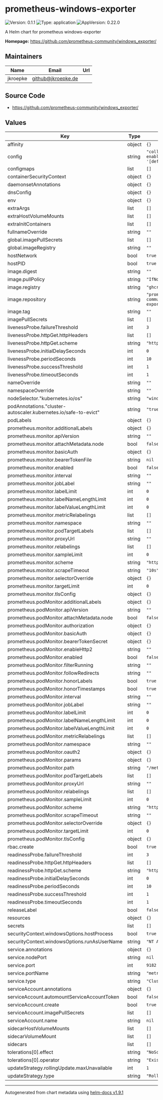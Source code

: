 # prometheus-windows-exporter

![Version: 0.1.1](https://img.shields.io/badge/Version-0.1.1-informational?style=flat-square) ![Type: application](https://img.shields.io/badge/Type-application-informational?style=flat-square) ![AppVersion: 0.22.0](https://img.shields.io/badge/AppVersion-0.22.0-informational?style=flat-square)

A Helm chart for prometheus windows-exporter

**Homepage:** <https://github.com/prometheus-community/windows_exporter/>

## Maintainers

| Name | Email | Url |
| ---- | ------ | --- |
| jkroepke | <github@jkroepke.de> |  |

## Source Code

* <https://github.com/prometheus-community/windows_exporter/>

## Values

| Key | Type | Default | Description |
|-----|------|---------|-------------|
| affinity | object | `{}` |  |
| config | string | `"collectors:\n  enabled: '[defaults],container'"` |  |
| configmaps | list | `[]` |  |
| containerSecurityContext | object | `{}` |  |
| daemonsetAnnotations | object | `{}` |  |
| dnsConfig | object | `{}` |  |
| env | object | `{}` |  |
| extraArgs | list | `[]` |  |
| extraHostVolumeMounts | list | `[]` |  |
| extraInitContainers | list | `[]` |  |
| fullnameOverride | string | `""` |  |
| global.imagePullSecrets | list | `[]` |  |
| global.imageRegistry | string | `""` |  |
| hostNetwork | bool | `true` |  |
| hostPID | bool | `true` |  |
| image.digest | string | `""` |  |
| image.pullPolicy | string | `"IfNotPresent"` |  |
| image.registry | string | `"ghcr.io"` |  |
| image.repository | string | `"prometheus-community/windows-exporter"` |  |
| image.tag | string | `""` |  |
| imagePullSecrets | list | `[]` |  |
| livenessProbe.failureThreshold | int | `3` |  |
| livenessProbe.httpGet.httpHeaders | list | `[]` |  |
| livenessProbe.httpGet.scheme | string | `"http"` |  |
| livenessProbe.initialDelaySeconds | int | `0` |  |
| livenessProbe.periodSeconds | int | `10` |  |
| livenessProbe.successThreshold | int | `1` |  |
| livenessProbe.timeoutSeconds | int | `1` |  |
| nameOverride | string | `""` |  |
| namespaceOverride | string | `""` |  |
| nodeSelector."kubernetes.io/os" | string | `"windows"` |  |
| podAnnotations."cluster-autoscaler.kubernetes.io/safe-to-evict" | string | `"true"` |  |
| podLabels | object | `{}` |  |
| prometheus.monitor.additionalLabels | object | `{}` |  |
| prometheus.monitor.apiVersion | string | `""` |  |
| prometheus.monitor.attachMetadata.node | bool | `false` |  |
| prometheus.monitor.basicAuth | object | `{}` |  |
| prometheus.monitor.bearerTokenFile | string | `nil` |  |
| prometheus.monitor.enabled | bool | `false` |  |
| prometheus.monitor.interval | string | `""` |  |
| prometheus.monitor.jobLabel | string | `""` |  |
| prometheus.monitor.labelLimit | int | `0` |  |
| prometheus.monitor.labelNameLengthLimit | int | `0` |  |
| prometheus.monitor.labelValueLengthLimit | int | `0` |  |
| prometheus.monitor.metricRelabelings | list | `[]` |  |
| prometheus.monitor.namespace | string | `""` |  |
| prometheus.monitor.podTargetLabels | list | `[]` |  |
| prometheus.monitor.proxyUrl | string | `""` |  |
| prometheus.monitor.relabelings | list | `[]` |  |
| prometheus.monitor.sampleLimit | int | `0` |  |
| prometheus.monitor.scheme | string | `"http"` |  |
| prometheus.monitor.scrapeTimeout | string | `"10s"` |  |
| prometheus.monitor.selectorOverride | object | `{}` |  |
| prometheus.monitor.targetLimit | int | `0` |  |
| prometheus.monitor.tlsConfig | object | `{}` |  |
| prometheus.podMonitor.additionalLabels | object | `{}` |  |
| prometheus.podMonitor.apiVersion | string | `""` |  |
| prometheus.podMonitor.attachMetadata.node | bool | `false` |  |
| prometheus.podMonitor.authorization | object | `{}` |  |
| prometheus.podMonitor.basicAuth | object | `{}` |  |
| prometheus.podMonitor.bearerTokenSecret | object | `{}` |  |
| prometheus.podMonitor.enableHttp2 | string | `""` |  |
| prometheus.podMonitor.enabled | bool | `false` |  |
| prometheus.podMonitor.filterRunning | string | `""` |  |
| prometheus.podMonitor.followRedirects | string | `""` |  |
| prometheus.podMonitor.honorLabels | bool | `true` |  |
| prometheus.podMonitor.honorTimestamps | bool | `true` |  |
| prometheus.podMonitor.interval | string | `""` |  |
| prometheus.podMonitor.jobLabel | string | `""` |  |
| prometheus.podMonitor.labelLimit | int | `0` |  |
| prometheus.podMonitor.labelNameLengthLimit | int | `0` |  |
| prometheus.podMonitor.labelValueLengthLimit | int | `0` |  |
| prometheus.podMonitor.metricRelabelings | list | `[]` |  |
| prometheus.podMonitor.namespace | string | `""` |  |
| prometheus.podMonitor.oauth2 | object | `{}` |  |
| prometheus.podMonitor.params | object | `{}` |  |
| prometheus.podMonitor.path | string | `"/metrics"` |  |
| prometheus.podMonitor.podTargetLabels | list | `[]` |  |
| prometheus.podMonitor.proxyUrl | string | `""` |  |
| prometheus.podMonitor.relabelings | list | `[]` |  |
| prometheus.podMonitor.sampleLimit | int | `0` |  |
| prometheus.podMonitor.scheme | string | `"http"` |  |
| prometheus.podMonitor.scrapeTimeout | string | `""` |  |
| prometheus.podMonitor.selectorOverride | object | `{}` |  |
| prometheus.podMonitor.targetLimit | int | `0` |  |
| prometheus.podMonitor.tlsConfig | object | `{}` |  |
| rbac.create | bool | `true` |  |
| readinessProbe.failureThreshold | int | `3` |  |
| readinessProbe.httpGet.httpHeaders | list | `[]` |  |
| readinessProbe.httpGet.scheme | string | `"http"` |  |
| readinessProbe.initialDelaySeconds | int | `0` |  |
| readinessProbe.periodSeconds | int | `10` |  |
| readinessProbe.successThreshold | int | `1` |  |
| readinessProbe.timeoutSeconds | int | `1` |  |
| releaseLabel | bool | `false` |  |
| resources | object | `{}` |  |
| secrets | list | `[]` |  |
| securityContext.windowsOptions.hostProcess | bool | `true` |  |
| securityContext.windowsOptions.runAsUserName | string | `"NT AUTHORITY\\system"` |  |
| service.annotations | object | `{}` |  |
| service.nodePort | string | `nil` |  |
| service.port | int | `9182` |  |
| service.portName | string | `"metrics"` |  |
| service.type | string | `"ClusterIP"` |  |
| serviceAccount.annotations | object | `{}` |  |
| serviceAccount.automountServiceAccountToken | bool | `false` |  |
| serviceAccount.create | bool | `true` |  |
| serviceAccount.imagePullSecrets | list | `[]` |  |
| serviceAccount.name | string | `nil` |  |
| sidecarHostVolumeMounts | list | `[]` |  |
| sidecarVolumeMount | list | `[]` |  |
| sidecars | list | `[]` |  |
| tolerations[0].effect | string | `"NoSchedule"` |  |
| tolerations[0].operator | string | `"Exists"` |  |
| updateStrategy.rollingUpdate.maxUnavailable | int | `1` |  |
| updateStrategy.type | string | `"RollingUpdate"` |  |

----------------------------------------------
Autogenerated from chart metadata using [helm-docs v1.9.1](https://github.com/norwoodj/helm-docs/releases/v1.9.1)
